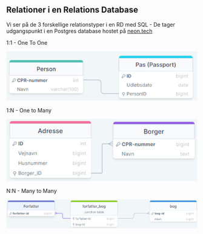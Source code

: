 ## Relationer i en Relations Database

Vi ser på de 3 forskellige relationstyper i en RD med SQL - De tager udgangspunkt i en Postgres database hostet på [neon.tech](https://neon.tech/)

1:1 - One To One

![One to One](/Assets/oto.png)

1:N - One to Many

![One to Many](/Assets/otm.png)

N:N - Many to Many

![Many to Many](/Assets/mtm.png)
